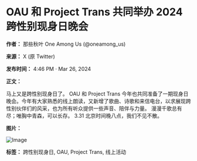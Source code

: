 # OAU 和 Project Trans 共同举办 2024 跨性别现身日晚会

**作者：** 那些秋叶 One Among Us (@oneamong_us)

**来源：** X (原 Twitter)

**发布时间：** 4:46 PM · Mar 26, 2024

**正文：**

马上又是跨性别现身日了。 OAU 和 Project Trans 今年也共同准备了一期现身日晚会。今年有大家熟悉的线上朗读，又新增了歌曲、诗歌和来信电台，以求展现跨性别伙伴们的风采，也为所有听众提供一些声音、陪伴与力量。 漫漫千歌总有尽；唯胸中青森，可以长存。 3.31 北京时间晚八点，我们不见不散。

**图片：**

![Image](https://pbs.twimg.com/media/GJnGz_UaIAE9-AA?format=jpg&name=900x900)

**标签：** 跨性别现身日, OAU, Project Trans, 线上活动
